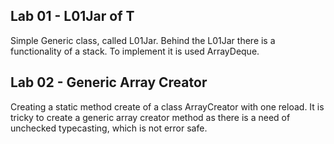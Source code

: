 Lab 01 - L01Jar of T
-

Simple Generic class, called L01Jar. Behind the L01Jar there is a functionality of a stack. To implement it 
is used ArrayDeque.

Lab 02 - Generic Array Creator
-

Creating a static method create of a class ArrayCreator with one reload. It is tricky to create a generic array creator 
method as there is a need of unchecked typecasting, which is not error safe. 


